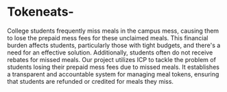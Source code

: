 # Tokeneats-
 
College students frequently miss meals in the campus mess, causing them to lose the prepaid mess fees for these unclaimed meals. This financial burden affects students, particularly those with tight budgets, and there's a need for an effective solution. Additionally, students often do not receive rebates for missed meals. Our project utilizes ICP to tackle the problem of students losing their prepaid mess fees due to missed meals. It establishes a transparent and accountable system for managing meal tokens, ensuring that students are refunded or credited for meals they miss.
